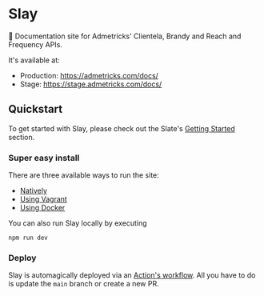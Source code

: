 # Slay

📖 Documentation site for Admetricks' Clientela, Brandy and Reach and Frequency APIs. 

It's available at:
- Production: https://admetricks.com/docs/
- Stage: https://stage.admetricks.com/docs/

Quickstart
------------------------------

To get started with Slay, please check out the Slate's [Getting Started](https://github.com/slatedocs/slate/wiki#getting-started) section.


### Super easy install
There are three available ways to run the site:
* [Natively](https://github.com/slatedocs/slate/wiki/Using-Slate-Natively)
* [Using Vagrant](https://github.com/slatedocs/slate/wiki/Using-Slate-in-Vagrant)
* [Using Docker](https://github.com/slatedocs/slate/wiki/Using-Slate-in-Docker)

You can also run Slay locally by executing

```
npm run dev
```


### Deploy

Slay is automagically deployed via an [Action's workflow](https://github.com/admetricks/slay/actions). All you have to do is update the `main` branch or create a new PR.
